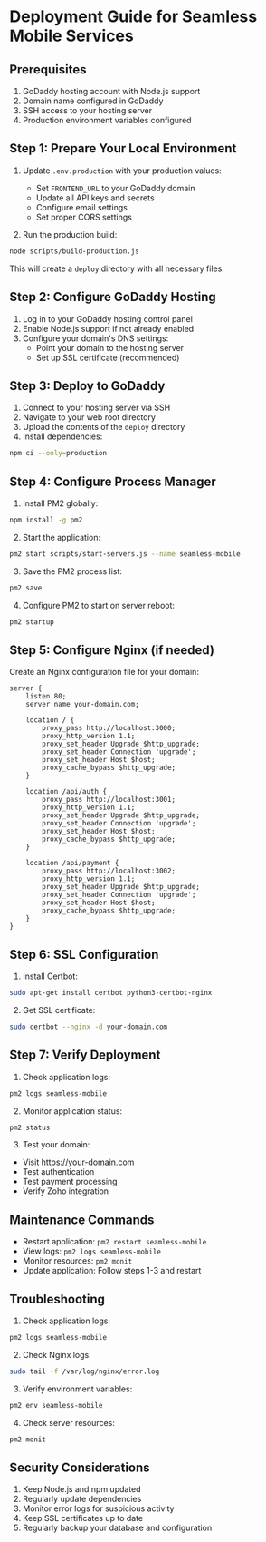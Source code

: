# Deployment Guide for Seamless Mobile Services

## Prerequisites
1. GoDaddy hosting account with Node.js support
2. Domain name configured in GoDaddy
3. SSH access to your hosting server
4. Production environment variables configured

## Step 1: Prepare Your Local Environment
1. Update `.env.production` with your production values:
   - Set `FRONTEND_URL` to your GoDaddy domain
   - Update all API keys and secrets
   - Configure email settings
   - Set proper CORS settings

2. Run the production build:
```bash
node scripts/build-production.js
```

This will create a `deploy` directory with all necessary files.

## Step 2: Configure GoDaddy Hosting
1. Log in to your GoDaddy hosting control panel
2. Enable Node.js support if not already enabled
3. Configure your domain's DNS settings:
   - Point your domain to the hosting server
   - Set up SSL certificate (recommended)

## Step 3: Deploy to GoDaddy
1. Connect to your hosting server via SSH
2. Navigate to your web root directory
3. Upload the contents of the `deploy` directory
4. Install dependencies:
```bash
npm ci --only=production
```

## Step 4: Configure Process Manager
1. Install PM2 globally:
```bash
npm install -g pm2
```

2. Start the application:
```bash
pm2 start scripts/start-servers.js --name seamless-mobile
```

3. Save the PM2 process list:
```bash
pm2 save
```

4. Configure PM2 to start on server reboot:
```bash
pm2 startup
```

## Step 5: Configure Nginx (if needed)
Create an Nginx configuration file for your domain:

```nginx
server {
    listen 80;
    server_name your-domain.com;

    location / {
        proxy_pass http://localhost:3000;
        proxy_http_version 1.1;
        proxy_set_header Upgrade $http_upgrade;
        proxy_set_header Connection 'upgrade';
        proxy_set_header Host $host;
        proxy_cache_bypass $http_upgrade;
    }

    location /api/auth {
        proxy_pass http://localhost:3001;
        proxy_http_version 1.1;
        proxy_set_header Upgrade $http_upgrade;
        proxy_set_header Connection 'upgrade';
        proxy_set_header Host $host;
        proxy_cache_bypass $http_upgrade;
    }

    location /api/payment {
        proxy_pass http://localhost:3002;
        proxy_http_version 1.1;
        proxy_set_header Upgrade $http_upgrade;
        proxy_set_header Connection 'upgrade';
        proxy_set_header Host $host;
        proxy_cache_bypass $http_upgrade;
    }
}
```

## Step 6: SSL Configuration
1. Install Certbot:
```bash
sudo apt-get install certbot python3-certbot-nginx
```

2. Get SSL certificate:
```bash
sudo certbot --nginx -d your-domain.com
```

## Step 7: Verify Deployment
1. Check application logs:
```bash
pm2 logs seamless-mobile
```

2. Monitor application status:
```bash
pm2 status
```

3. Test your domain:
- Visit https://your-domain.com
- Test authentication
- Test payment processing
- Verify Zoho integration

## Maintenance Commands
- Restart application: `pm2 restart seamless-mobile`
- View logs: `pm2 logs seamless-mobile`
- Monitor resources: `pm2 monit`
- Update application: Follow steps 1-3 and restart

## Troubleshooting
1. Check application logs:
```bash
pm2 logs seamless-mobile
```

2. Check Nginx logs:
```bash
sudo tail -f /var/log/nginx/error.log
```

3. Verify environment variables:
```bash
pm2 env seamless-mobile
```

4. Check server resources:
```bash
pm2 monit
```

## Security Considerations
1. Keep Node.js and npm updated
2. Regularly update dependencies
3. Monitor error logs for suspicious activity
4. Keep SSL certificates up to date
5. Regularly backup your database and configuration 